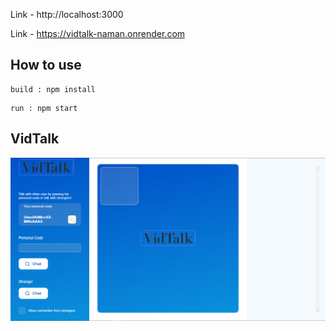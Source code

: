  

Link - http://localhost:3000

Link - https://vidtalk-naman.onrender.com


## How to use 

```
build : npm install
```

```
run : npm start
```

## VidTalk
![VidTalk](img/VidTalk-Home.png)
